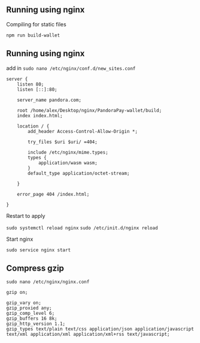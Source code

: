## Running using nginx

Compiling for static files

`npm run build-wallet`

## Running using nginx

add in `sudo nano /etc/nginx/conf.d/new_sites.conf`

```
server {
    listen 80;
    listen [::]:80;

    server_name pandora.com;

    root /home/alex/Desktop/nginx/PandoraPay-wallet/build;
    index index.html;

    location / {
        add_header Access-Control-Allow-Origin *;

        try_files $uri $uri/ =404;

        include /etc/nginx/mime.types;
        types {
            application/wasm wasm;
        }
        default_type application/octet-stream;
        
    }
    
    error_page 404 /index.html;

}
```

Restart to apply

`sudo systemctl reload nginx`
`sudo /etc/init.d/nginx reload`

Start nginx

`sudo service nginx start`

## Compress gzip

`sudo nano /etc/nginx/nginx.conf`

```
gzip on;

gzip_vary on;
gzip_proxied any;
gzip_comp_level 6;
gzip_buffers 16 8k;
gzip_http_version 1.1;
gzip_types text/plain text/css application/json application/javascript text/xml application/xml application/xml+rss text/javascript;
```
